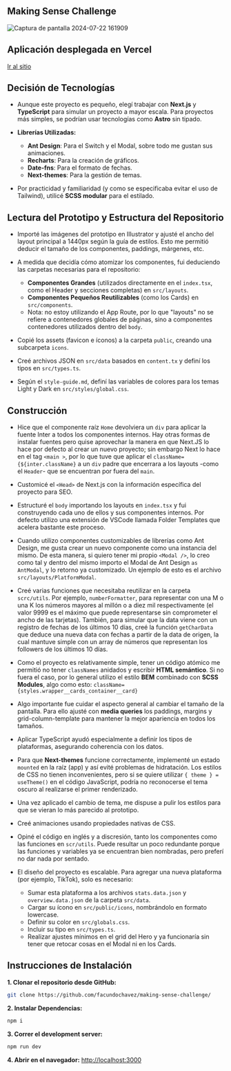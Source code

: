 ## Making Sense Challenge

![Captura de pantalla 2024-07-22 161909](https://github.com/user-attachments/assets/14e832d0-8623-4cc3-ba35-2424d3f3ef2c)

## Aplicación desplegada en Vercel

[Ir al sitio](https://www.making-sense-challenge.vercel.app)

## Decisión de Tecnologías

- Aunque este proyecto es pequeño, elegí trabajar con **Next.js** y **TypeScript** para simular un proyecto a mayor escala. Para proyectos más simples, se podrían usar tecnologías como **Astro** sin tipado.

- **Librerías Utilizadas:**
  - **Ant Design**: Para el Switch y el Modal, sobre todo me gustan sus animaciones.
  - **Recharts**: Para la creación de gráficos.
  - **Date-fns**: Para el formato de fechas.
  - **Next-themes**: Para la gestión de temas.

- Por practicidad y familiaridad (y como se especificaba evitar el uso de Tailwind), utilicé **SCSS modular** para el estilado.

## Lectura del Prototipo y Estructura del Repositorio

- Importé las imágenes del prototipo en Illustrator y ajusté el ancho del layout principal a 1440px según la guía de estilos. Esto me permitió deducir el tamaño de los componentes, paddings, márgenes, etc.

- A medida que decidía cómo atomizar los componentes, fui deduciendo las carpetas necesarias para el repositorio:
  - **Componentes Grandes** (utilizados directamente en el `index.tsx`, como el Header y secciones completas) en `src/layouts`.
  - **Componentes Pequeños Reutilizables** (como los Cards) en `src/components`.
  - Nota: no estoy utilizando el App Route, por lo que "layouts" no se refiere a contenedores globales de páginas, sino a componentes contenedores utilizados dentro del `body`.

- Copié los assets (favicon e íconos) a la carpeta `public`, creando una subcarpeta `icons`.

- Creé archivos JSON en `src/data` basados en `content.tx` y definí los tipos en `src/types.ts`.

- Según el `style-guide.md`, definí las variables de colores para los temas Light y Dark en `src/styles/global.css`.

## Construcción

- Hice que el componente raíz `Home` devolviera un `div` para aplicar la fuente Inter a todos los componentes internos. Hay otras formas de instalar fuentes pero quise aprovechar la manera en que Next.JS lo hace por defecto al crear un nuevo proyecto; sin embargo Next lo hace en el tag `<main >`, por lo que tuve que aplicar el `className={${inter.className}` a un `div` padre que encerrara a los layouts -como el `Header`- que se encuentran por fuera del `main`.

- Customicé el `<Head>` de Next.js con la información específica del proyecto para SEO.

- Estructuré el `body` importando los layouts en `index.tsx` y fui construyendo cada uno de ellos y sus componentes internos. Por defecto utilizo una extensión de VSCode llamada Folder Templates que acelera bastante este proceso.

- Cuando utilizo componentes customizables de librerías como Ant Design, me gusta crear un nuevo componente como una instancia del mismo. De esta manera, si quiero tener mi propio `<Modal />`, lo creo como tal y dentro del mismo importo el Modal de Ant Design `as AntModal`, y lo retorno ya customizado. Un ejemplo de esto es el archivo `src/layouts/PlatformModal`.

- Creé varias funciones que necesitaba reutilizar en la carpeta `scrc/utils`. Por ejemplo, `numberFormatter`, para representar con una M o una K los números mayores al millón o a diez mil respectivamente (el valor 9999 es el máximo que puede representarse sin comprometer el ancho de las tarjetas). También, para simular que la data viene con un registro de fechas de los últimos 10 días, creé la función `getCharData` que deduce una nueva data con fechas a partir de la data de origen, la cual mantuve simple con un array de números que representan los followers de los últimos 10 días.

- Como el proyecto es relativamente simple, tener un código atómico me permitió no tener `classNames` anidados y escribir **HTML semántico**. Si no fuera el caso, por lo general utilizo el estilo **BEM** combinado con **SCSS Modules**, algo como esto: `className={styles.wrapper__cards_container__card}`

- Algo importante fue cuidar el aspecto general al cambiar el tamaño de la pantalla. Para ello ajusté con **media queries** los paddings, margins y grid-column-template para mantener la mejor apariencia en todos los tamaños.

- Aplicar TypeScript ayudó especialmente a definir los tipos de plataformas, asegurando coherencia con los datos.

- Para que **Next-themes** funcione correctamente, implementé un estado `mounted` en la raíz (app) y así evité problemas de hidratación. Los estilos de CSS no tienen inconvenientes, pero si se quiere utilizar `{ theme } = useTheme()` en el código JavaScript, podría no reconocerse el tema oscuro al realizarse el primer renderizado.

- Una vez aplicado el cambio de tema, me dispuse a pulir los estilos para que se vieran lo más parecido al prototipo.

- Creé animaciones usando propiedades nativas de CSS.

- Opiné el código en inglés y a discresión, tanto los componentes como las funciones en `scr/utils`. Puede resultar un poco redundante porque las funciones y variables ya se encuentran bien nombradas, pero preferí no dar nada por sentado.

- El diseño del proyecto es escalable. Para agregar una nueva plataforma (por ejemplo, TikTok), solo es necesario:
  - Sumar esta plataforma a los archivos `stats.data.json` y `overview.data.json` de la carpeta `src/data`.
  - Cargar su ícono en `src/public/icons`, nombrándolo en formato lowercase.
  - Definir su color en `src/globals.css`.
  - Incluir su tipo en `src/types.ts`.
  - Realizar ajustes mínimos en el grid del Hero y ya funcionaría sin tener que retocar cosas en el Modal ni en los Cards.

## Instrucciones de Instalación

**1. Clonar el repositorio desde GitHub:**
```bash
git clone https://github.com/facundochavez/making-sense-challenge/
```

**2. Instalar Dependencias:**
```bash
npm i
```

**3. Correr el development server:**
```bash
npm run dev
```

**4. Abrir en el navegador:**
[http://localhost:3000](http://localhost:3000)
